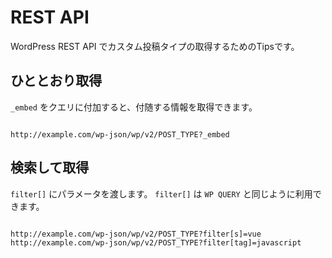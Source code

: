# REST API

WordPress REST API でカスタム投稿タイプの取得するためのTipsです。



## ひととおり取得

`_embed` をクエリに付加すると、付随する情報を取得できます。

```

http://example.com/wp-json/wp/v2/POST_TYPE?_embed

```



## 検索して取得

`filter[]` にパラメータを渡します。
`filter[]` は `WP QUERY` と同じように利用できます。

```

http://example.com/wp-json/wp/v2/POST_TYPE?filter[s]=vue
http://example.com/wp-json/wp/v2/POST_TYPE?filter[tag]=javascript

```